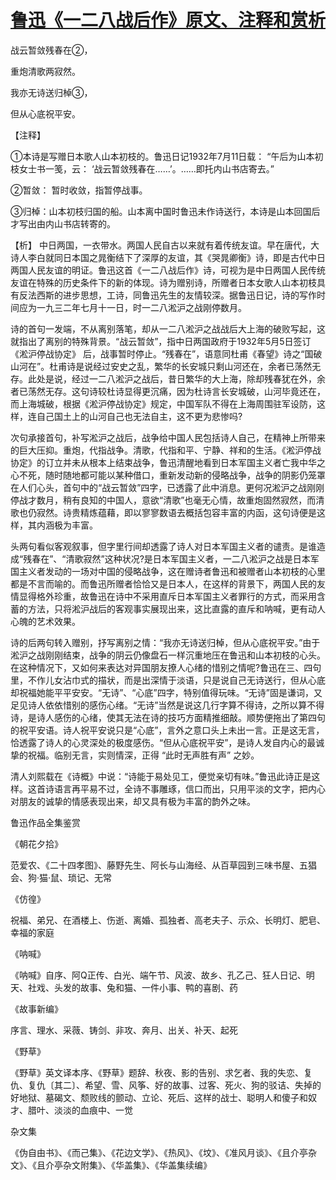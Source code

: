 # [鲁迅《一二八战后作》原文、注释和赏析](https://www.vrrw.net/wx/9323.html)

战云暂敛残春在②，

重炮清歌两寂然。

我亦无诗送归棹③，

但从心底祝平安。

【注释】

①本诗是写赠日本歌人山本初枝的。鲁迅日记1932年7月11日载： “午后为山本初枝女士书一笺，云： ‘战云暂敛残春在……’。……即托内山书店寄去。”

②暂敛： 暂时收敛，指暂停战事。

③归棹：山本初枝归国的船。山本离中国时鲁迅未作诗送行，本诗是山本回国后才写出由内山书店转寄的。



【析】 中日两国，一衣带水。两国人民自古以来就有着传统友谊。早在唐代，大诗人李白就同日本国之晁衡结下了深厚的友谊，其《哭晁卿衡》诗，即是古代中日两国人民友谊的明证。鲁迅这首《一二八战后作》诗，可视为是中日两国人民传统友谊在特殊的历史条件下的新的体现。诗为赠别诗，所赠者日本女歌人山本初枝具有反法西斯的进步思想，工诗，同鲁迅先生的友情较深。据鲁迅日记，诗的写作时间应为一九三二年七月十一日，时一二八淞沪之战刚停数月。

诗的首句一发端，不从离别落笔，却从一二八淞沪之战战后大上海的破败写起，这就指出了离别的特殊背景。“战云暂敛”，指中日两国政府于1932年5月5日签订 《淞沪停战协定》 后，战事暂时停止。“残春在”，语意同杜甫《春望》诗之“国破山河在”。杜甫诗是说经过安史之乱，繁华的长安城只剩山河还在，余者已荡然无存。此处是说，经过一二八淞沪之战后，昔日繁华的大上海，除却残春犹在外，余者已荡然无存。这句诗较杜诗显得更沉痛，因为杜诗言长安城破，山河毕竟还在，而上海城破，根据《淞沪停战协定》规定，中国军队不得在上海周围驻军设防，这样，连自己国土上的山河自己也无法自主，这不更为悲惨吗?

次句承接首句，补写淞沪之战后，战争给中国人民包括诗人自己，在精神上所带来的巨大压抑。重炮，代指战争。清歌，代指和平、宁静、祥和的生活。《淞沪停战协定》的订立并未从根本上结束战争，鲁迅清醒地看到日本军国主义者亡我中华之心不死，随时随地都可能以某种借口，重新发动新的侵略战争，战争的阴影仍笼罩在人们心头，首句中的“战云暂敛”四字，已透露了此中消息。更何况淞沪之战刚刚停战才数月，稍有良知的中国人，意欲“清歌”也毫无心情，故重炮固然寂然，而清歌也仍寂然。诗贵精炼蕴藉，即以寥寥数语去概括包容丰富的内函，这句诗便是这样，其内涵极为丰富。

头两句看似客观叙事，但字里行间却透露了诗人对日本军国主义者的谴责。是谁造成“残春在”、“清歌寂然”这种状况?是日本军国主义者，一二八淞沪之战是日本军国主义者发动的一场对中国的侵略战争，这在赠诗者鲁迅和被赠者山本初枝的心里都是不言而喻的。而鲁迅所赠者恰恰又是日本人，在这样的背景下，两国人民的友情显得格外珍重，故鲁迅在诗中不采用直斥日本军国主义者罪行的方式，而采用含蓄的方法，只将淞沪战后的客观事实展现出来，这比直露的直斥和呐喊，更有动人心魄的艺术效果。

诗的后两句转入赠别，抒写离别之情：“我亦无诗送归棹，但从心底祝平安。”由于淞沪之战刚刚结束，战争的阴云仍像盘石一样沉重地压在鲁迅和山本初枝的心头。在这种情况下，又如何来表达对异国朋友撩人心绪的惜别之情呢?鲁迅在三、四句里，不作儿女沾巾式的描状，而是出深情于淡语，只是说自己无诗送行，但从心底却祝福她能平平安安。“无诗”、“心底”四字，特别值得玩味。“无诗”固是谦词，又足见诗人依依惜别的感伤心绪。“无诗”当然是说这几行字算不得诗，之所以算不得诗，是诗人感伤的心绪，使其无法在诗的技巧方面精推细敲。顺势便拖出了第四句的祝平安语。诗人祝平安说只是“心底”，言外之意口头上未出一言。正是这无言，恰透露了诗人的心灵深处的极度感伤。“但从心底祝平安”，是诗人发自内心的最诚挚的祝福。临别无言，实则情深，正得 “此时无声胜有声” 之妙。

清人刘熙载在《诗概》中说：“诗能于易处见工，便觉亲切有味。”鲁迅此诗正是这样。这首诗语言再平易不过，全诗不事雕琢，信口而出，只用平淡的文字，把内心对朋友的诚挚的情感表现出来，却又具有极为丰富的韵外之味。

鲁迅作品全集鉴赏

《朝花夕拾》

范爱农、《二十四孝图》、藤野先生、阿长与山海经、从百草园到三味书屋、五猖会、狗·猫·鼠、琐记、无常

《仿徨》

祝福、弟兄、在酒楼上、伤逝、离婚、孤独者、高老夫子、示众、长明灯、肥皂、幸福的家庭

《呐喊》

《呐喊》自序、阿Q正传、白光、端午节、风波、故乡、孔乙己、狂人日记、明天、社戏、头发的故事、兔和猫、一件小事、鸭的喜剧、药

《故事新编》

序言、理水、采薇、铸剑、非攻、奔月、出关、补天、起死

《野草》

《野草》英文译本序、《野草》题辞、秋夜、影的告别、求乞者、我的失恋、复仇、复仇〔其二〕、希望、雪、风筝、好的故事、过客、死火、狗的驳诘、失掉的好地狱、墓碣文、颓败线的颤动、立论、死后、这样的战士、聪明人和傻子和奴才、腊叶、淡淡的血痕中、一觉

杂文集

《伪自由书》、《而己集》、《花边文学》、《热风》、《坟》、《准风月谈》、《且介亭杂文》、《且介亭杂文附集》、《华盖集》、《华盖集续编》

